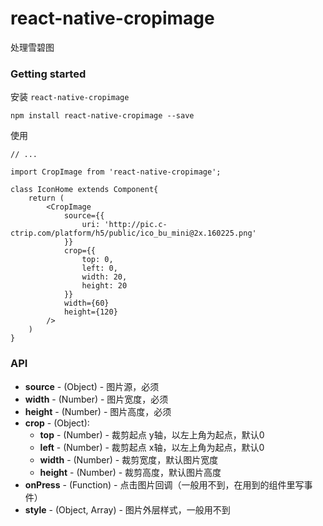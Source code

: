 # react-native-cropimage

处理雪碧图

### Getting started

安装 `react-native-cropimage`

	npm install react-native-cropimage --save

使用

	// ...
	
	import CropImage from 'react-native-cropimage';
	
	class IconHome extends Component{
		return (
			<CropImage
				source={{
					uri: 'http://pic.c-ctrip.com/platform/h5/public/ico_bu_mini@2x.160225.png'
				}}
				crop={{
					top: 0,
					left: 0,
					width: 20,
					height: 20
				}}
				width={60}
				height={120}							
			/>
		)
	}


### API
- **source** - (Object) - 图片源，必须
- **width** - (Number) - 图片宽度，必须
- **height** - (Number) - 图片高度，必须
- **crop** - (Object):
	- **top** - (Number) - 裁剪起点 y轴，以左上角为起点，默认0
	- **left** - (Number) - 裁剪起点 x轴，以左上角为起点，默认0
	- **width** - (Number) - 裁剪宽度，默认图片宽度
	- **height** - (Number) - 裁剪高度，默认图片高度
- **onPress** - (Function) - 点击图片回调（一般用不到，在用到的组件里写事件）
- **style** - (Object, Array) - 图片外层样式，一般用不到
